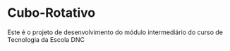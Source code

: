 # Cubo-Rotativo
Este é o projeto de desenvolvimento do módulo intermediário do curso de Tecnologia da Escola DNC
